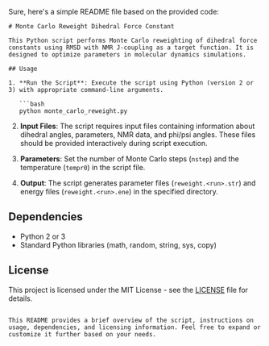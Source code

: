 Sure, here's a simple README file based on the provided code:

```
# Monte Carlo Reweight Dihedral Force Constant

This Python script performs Monte Carlo reweighting of dihedral force constants using RMSD with NMR J-coupling as a target function. It is designed to optimize parameters in molecular dynamics simulations.

## Usage

1. **Run the Script**: Execute the script using Python (version 2 or 3) with appropriate command-line arguments.
   
   ```bash
   python monte_carlo_reweight.py
   ```

2. **Input Files**: The script requires input files containing information about dihedral angles, parameters, NMR data, and phi/psi angles. These files should be provided interactively during script execution.

3. **Parameters**: Set the number of Monte Carlo steps (`nstep`) and the temperature (`tempr0`) in the script file.

4. **Output**: The script generates parameter files (`reweight.<run>.str`) and energy files (`reweight.<run>.ene`) in the specified directory.

## Dependencies

- Python 2 or 3
- Standard Python libraries (math, random, string, sys, copy)

## License

This project is licensed under the MIT License - see the [LICENSE](LICENSE) file for details.
```

This README provides a brief overview of the script, instructions on usage, dependencies, and licensing information. Feel free to expand or customize it further based on your needs.